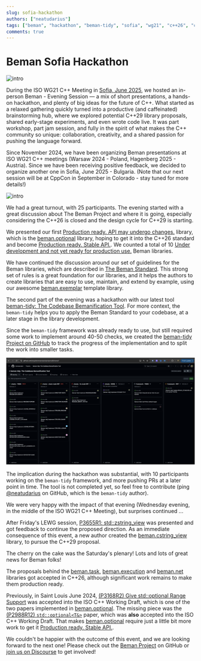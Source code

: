 ```yaml
---
slug: sofia-hackathon
authors: ["neatudarius"]
tags: ["beman", "hackathon", "beman-tidy", "sofia", "wg21", "c++26", "c++29"]
comments: true
---
```


# Beman Sofia Hackathon

![intro](./images/intro-v2.png)


During the ISO WG21 C++ Meeting in [Sofia, June 2025](https://wg21.link/N5004), we hosted an in-person Beman - Evening Session — a mix of short presentations, a hands-on hackathon, and plenty of big ideas for the future of C++. What started as a relaxed gathering quickly turned into a productive (and caffeinated) brainstorming hub, where we explored potential C++29 library proposals, shared early-stage experiments, and even wrote code live. It was part workshop, part jam session, and fully in the spirit of what makes the C++ community so unique: collaboration, creativity, and a shared passion for pushing the language forward.

<!-- truncate -->

Since November 2024, we have been organizing Beman presentations at ISO WG21 C++ meetings (Warsaw 2024 - Poland, Hagenberg 2025 - Austria). Since we have been receiving positive feedback, we decided to organize another one in Sofia, June 2025 - Bulgaria.  (Note that our next session will be at CppCon in September in Colorado - stay tuned for more details!)

![intro](./images/intro-v1.png)

We had a great turnout, with 25 participants. The evening started with a great discussion about The Beman Project and where it is going, especially considering the C++26 is closed and the design cycle  for C++29 is starting.

We presented our first [Production ready. API may undergo changes.](https://github.com/bemanproject/beman/blob/main/docs/BEMAN_LIBRARY_MATURITY_MODEL.md#production-ready-api-may-undergo-changes) library, which is the [beman.optional](https://github.com/bemanproject/optional) library, hoping to get it into the C++26 standard and become [Production ready. Stable API.](https://github.com/bemanproject/beman/blob/main/docs/BEMAN_LIBRARY_MATURITY_MODEL.md#production-ready-stable-api). We counted a total of 10 [Under development and not yet ready for production use.](https://github.com/bemanproject/beman/blob/main/docs/BEMAN_LIBRARY_MATURITY_MODEL.md#production-ready-stable-api) Beman libraries.

We have continued the discussion around our set of guidelines for the Beman libraries, which are described in [The Beman Standard](https://github.com/bemanproject/beman/blob/main/docs/beman_standard.md). This strong set of rules is a great foundation for our libraries, and it helps the authors to create libraries that are easy to use, maintain, and extend by example, using our awesome [beman.exemplar](https://github.com/bemanproject/exemplar) template library.

The second part of the evening was a hackathon with our latest tool [beman-tidy: The Codebase Bemanification Tool](https://github.com/bemanproject/infra/tree/main/tools/beman-tidy). For more context, the `beman-tidy` helps you to apply the Beman Standard to your codebase, at a later stage in the library development.

Since the `beman-tidy` framework was already ready to use, but still required some work to implement around 40-50 checks, we created the [beman-tidy Project on GitHub](https://github.com/orgs/bemanproject/projects/8) to track the progress of the implementation and to split the work into smaller tasks.

![beman tidy board](./images/beman-tidy-board.png)

The implication during the hackathon was substantial, with 10 participants working on the `beman-tidy` framework, and more pushing PRs at a later point in time. The tool is not completed yet, so feel free to contribute (ping [@neatudarius](https://github.com/neatudarius) on GitHub, which is the `beman-tidy` author).

We were very happy with the impact of that evening (Wednesday evening, in the middle of the ISO WG21 C++ Meeting), but surprises continued ...

After Friday's LEWG session,  [P3655R1: std::zstring_view](https://wg21.link/P3655R1) was presented and got feedback to continue the proposed direction. As an immediate consequence of this event, a new author created the [beman.cstring_view](https://github.com/bemanproject/cstring_view) library, to pursue the C++29 proposal.

The cherry on the cake was the Saturday's plenary! Lots and lots of great news for Beman folks!

The proposals behind the [beman.task](https://github.com/bemanproject/task), [beman.execution](https://github.com/bemanproject/execution) and [beman.net](https://github.com/bemanproject/net) libraries got accepted in C++26, although significant work remains to make them production ready.

Previously, in Saint Louis June 2024, [(P3168R2) Give std::optional Range Support](https://wg21.link/P3168R2) was accepted into the ISO C++ Working Draft, which is one of the two papers implemented in [beman.optional](https://github.com/bemanproject/optional). The missing piece was the [(P2988R12) `std::optional<T&>`](https://wg21.link/P2988R12) paper, which was **also** accepted into the ISO C++ Working Draft. That makes [beman.optional](https://github.com/bemanproject/optional) require just a little bit more work to get it [Production ready. Stable API.](https://github.com/bemanproject/beman/blob/main/docs/BEMAN_LIBRARY_MATURITY_MODEL.md#production-ready-stable-api).

We couldn't be happier with the outcome of this event, and we are looking forward to the next one! Please check out the [Beman Project](https://github.com/bemanproject) on GitHub or [join us on Discourse](https://discourse.bemanproject.org/latest) to get involved!
